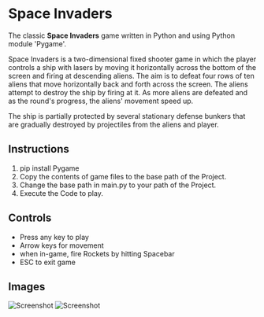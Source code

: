 # Space Invaders

The classic **Space Invaders** game written in Python and using Python module 'Pygame'.

Space Invaders is a two-dimensional fixed shooter game in which the player controls a ship with lasers by moving it horizontally across the bottom of the screen and firing at descending aliens. The aim is to defeat four rows of ten aliens that move horizontally back and forth across the screen.
  The aliens attempt to destroy the ship by firing at it. As more aliens are defeated and as the round's progress, the aliens' movement speed up.
  
The ship is partially protected by several stationary defense bunkers that are gradually destroyed by projectiles from the aliens and player.
  
  ## Instructions
  
  1. pip install Pygame
  2. Copy the contents of game files to the base path of the Project.
  3. Change the base path in main.py to your path of the Project.
  4. Execute the Code to play.

## Controls

* Press any key to play
* Arrow keys for movement
* when in-game, fire Rockets by hitting Spacebar
* ESC to exit game

## Images

![Screenshot](https://user-images.githubusercontent.com/78525041/116955186-d7f59a80-ac5f-11eb-88fe-edf490b2560d.png)
![Screenshot](https://user-images.githubusercontent.com/78525041/116955187-d926c780-ac5f-11eb-8c0d-96021aaab568.png)

